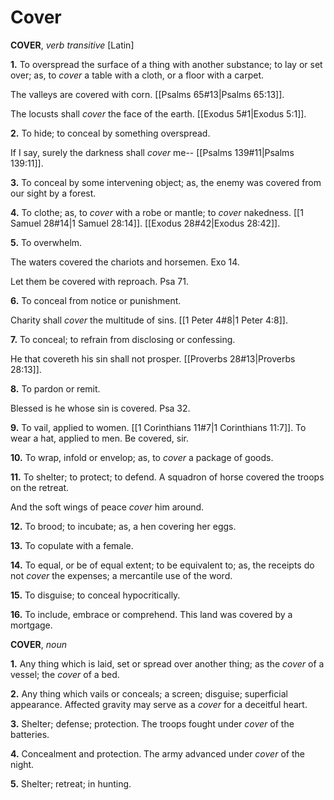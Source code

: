 # Cover

**COVER**, _verb transitive_ \[Latin\]

**1.** To overspread the surface of a thing with another substance; to lay or set over; as, to _cover_ a table with a cloth, or a floor with a carpet.

The valleys are covered with corn. [[Psalms 65#13|Psalms 65:13]].

The locusts shall _cover_ the face of the earth. [[Exodus 5#1|Exodus 5:1]].

**2.** To hide; to conceal by something overspread.

If I say, surely the darkness shall _cover_ me-- [[Psalms 139#11|Psalms 139:11]].

**3.** To conceal by some intervening object; as, the enemy was covered from our sight by a forest.

**4.** To clothe; as, to _cover_ with a robe or mantle; to _cover_ nakedness. [[1 Samuel 28#14|1 Samuel 28:14]]. [[Exodus 28#42|Exodus 28:42]].

**5.** To overwhelm.

The waters covered the chariots and horsemen. Exo 14.

Let them be covered with reproach. Psa 71.

**6.** To conceal from notice or punishment.

Charity shall _cover_ the multitude of sins. [[1 Peter 4#8|1 Peter 4:8]].

**7.** To conceal; to refrain from disclosing or confessing.

He that covereth his sin shall not prosper. [[Proverbs 28#13|Proverbs 28:13]].

**8.** To pardon or remit.

Blessed is he whose sin is covered. Psa 32.

**9.** To vail, applied to women. [[1 Corinthians 11#7|1 Corinthians 11:7]]. To wear a hat, applied to men. Be covered, sir.

**10.** To wrap, infold or envelop; as, to _cover_ a package of goods.

**11.** To shelter; to protect; to defend. A squadron of horse covered the troops on the retreat.

And the soft wings of peace _cover_ him around.

**12.** To brood; to incubate; as, a hen covering her eggs.

**13.** To copulate with a female.

**14.** To equal, or be of equal extent; to be equivalent to; as, the receipts do not _cover_ the expenses; a mercantile use of the word.

**15.** To disguise; to conceal hypocritically.

**16.** To include, embrace or comprehend. This land was covered by a mortgage.

**COVER**, _noun_

**1.** Any thing which is laid, set or spread over another thing; as the _cover_ of a vessel; the _cover_ of a bed.

**2.** Any thing which vails or conceals; a screen; disguise; superficial appearance. Affected gravity may serve as a _cover_ for a deceitful heart.

**3.** Shelter; defense; protection. The troops fought under _cover_ of the batteries.

**4.** Concealment and protection. The army advanced under _cover_ of the night.

**5.** Shelter; retreat; in hunting.